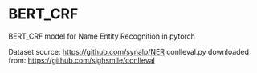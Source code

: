 # BERT_CRF
BERT_CRF model for Name Entity Recognition in pytorch

Dataset source: https://github.com/synalp/NER
conlleval.py downloaded from: https://github.com/sighsmile/conlleval
